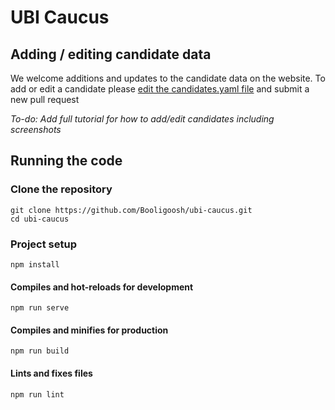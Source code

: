 # UBI Caucus

## Adding / editing candidate data
We welcome additions and updates to the candidate data on the website. To add or edit a candidate please [edit the candidates.yaml file](https://github.com/Booligoosh/ubi-caucus/edit/store-data-in-repo/src/candidates.yaml) and submit a new pull request

*To-do: Add full tutorial for how to add/edit candidates including screenshots*

## Running the code

### Clone the repository
```
git clone https://github.com/Booligoosh/ubi-caucus.git
cd ubi-caucus
```

### Project setup
```
npm install
```

#### Compiles and hot-reloads for development
```
npm run serve
```

#### Compiles and minifies for production
```
npm run build
```

#### Lints and fixes files
```
npm run lint
```

